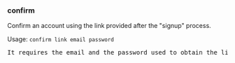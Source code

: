 ### confirm
Confirm an account using the link provided after the "signup" process.

Usage: `confirm link email password`
<pre>
It requires the email and the password used to obtain the link.
</pre>
